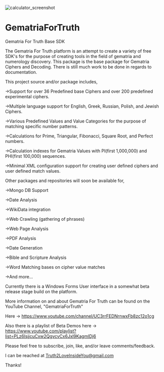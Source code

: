 ![calculator_screenshot](https://user-images.githubusercontent.com/31824477/131841612-fda2f2a1-3a7f-47c5-adcf-4359c6880231.png)

# GematriaForTruth
Gematria For Truth Base SDK

The Gematria For Truth platform is an attempt to create a variety of free SDK's for the purpose of creating tools in the field of gematria and numerology discovery.
This package is the base package for Gematria Ciphers and Decoding.  There is still much work to be done in regards to documentation.

This project source and/or package includes,
	
  ->Support for over 36 Predefined base Ciphers and over 200 predefined experimental ciphers.
  
  ->Multiple language support for English, Greek, Russian, Polish, and Jewish Ciphers.
  
  ->Various Predefined Values and Value Categories for the purpose of matching specific number patterns.
  
  ->Calculations for Prime, Triangular, Fibonacci, Square Root, and Perfect numbers.
  
  ->Calculation indexes for Gematria Values with PI(first 1,000,000) and PHI(first 100,000) sequences.
  
  ->Minimal XML configuration support for creating user defined ciphers and user defined match values.

Other packages and repositories will soon be available for,

->Mongo DB Support

->Date Analysis

->WikiData integration

->Web Crawling (gathering of phrases)

->Web Page Analysis

->PDF Analysis

->Date Generation

->Bible and Scripture Analysis

->Word Matching bases on cipher value matches

->And more...

Currently there is a Windows Forms User interface in a somewhat beta release stage build on the platform. 

More information on and about Gematria For Truth can be found on the YouTube Channel, "GematriaForTruth"

Here -> https://www.youtube.com/channel/UC3rrFEDNrnwxFb8zc12o1cg

Also there is a playlist of Beta Demos here -> https://www.youtube.com/playlist?list=PLz6IsjjcuCxw2QgvcvCx6Jxl9KagmIDj6

Please feel free to subscribe, join, like, and/or leave comments/feedback. 

I can be reached at Truth2LoveInsideYou@gmail.com

Thanks!
